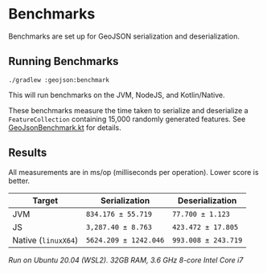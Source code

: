 # Benchmarks

Benchmarks are set up for GeoJSON serialization and deserialization.

## Running Benchmarks

```shell
./gradlew :geojson:benchmark
```

This will run benchmarks on the JVM, NodeJS, and Kotlin/Native.

These benchmarks measure the time taken to serialize and deserialize a `FeatureCollection` containing 15,000 randomly
generated features.
See [GeoJsonBenchmark.kt](geojson/src/commonBench/kotlin/io/github/dellisd/spatialk/geojson/GeoJsonBenchmark.kt) for
details.

## Results

All measurements are in ms/op (milliseconds per operation). Lower score is better.

| Target              | Serialization         | Deserialization     |
|---------------------|-----------------------|---------------------|
| JVM                 | `834.176 ± 55.719`    | `77.700 ± 1.123`    |
| JS                  | `3,287.40 ± 8.763`    | `423.472 ± 17.805`  |
| Native (`linuxX64`) | `5624.209 ± 1242.046` | `993.008 ± 243.719` |

_Run on Ubuntu 20.04 (WSL2). 32GB RAM, 3.6 GHz 8-core Intel Core i7_
